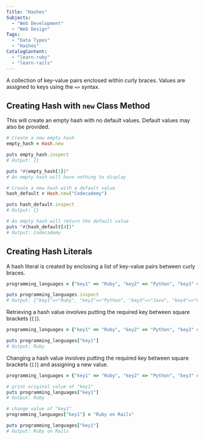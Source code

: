 ```yaml
---
Title: "Hashes"
Subjects:
  - "Web Development"
  - "Web Design"
Tags:
  - "Data Types"
  - "Hashes"
CatalogContent:
  - "learn-ruby"
  - "learn-rails"
---
```


A collection of key-value pairs enclosed within curly braces. Values are assigned to keys using the `=>` syntax.

## Creating Hash with `new` Class Method

This will create an empty hash with no default values. Default values may also be provided.

```ruby
# Create a new empty hash
empty_hash = Hash.new

puts empty_hash.inspect
# Output: {}

puts "#{empty_hash[1]}"
# An empty hash will have nothing to display

# Create a new hash with a default value
hash_default = Hash.new("Codecademy")

puts hash_default.inspect
# Output: {}

# An empty hash will return the default value
puts "#{hash_default[4]}"
# Output: Codecademy
```

## Creating Hash Literals

A hash literal is created by enclosing a list of key-value pairs between curly braces.

```ruby
programming_languages = {"key1" => "Ruby", "key2" => "Python", "key3" => "Java", "key4" => "C++", "key5" => "C#"}

puts programming_languages.inspect
# Output: {"key1"=>"Ruby", "key2"=>"Python", "key3"=>"Java", "key4"=>"C++", "key5"=>"C#"}
```

Retrieving a hash value involves putting the required key between square brackets (`[]`).

```ruby
programming_languages = {"key1" => "Ruby", "key2" => "Python", "key3" => "Java", "key4" => "C++", "key5" => "C#"}

puts programming_languages["key1"]
# Output: Ruby
```

Changing a hash value involves putting the required key between square brackets (`[]`) and assigning a new value.

```ruby
programming_languages = {"key1" => "Ruby", "key2" => "Python", "key3" => "Java", "key4" => "C++", "key5" => "C#"}

# print original value of "key1"
puts programming_languages["key1"]
# Output: Ruby

# change value of "key1"
programming_languages["key1"] = "Ruby on Rails"

puts programming_languages["key1"]
# Output: Ruby on Rails
```
